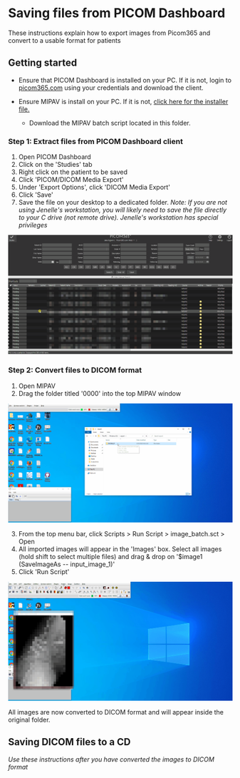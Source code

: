 # Saving files from PICOM Dashboard

These instructions explain how to export images from Picom365 and convert to a usable format for patients

## Getting started

- Ensure that PICOM Dashboard is installed on your PC. If it is not, login to [picom365.com](https://picom365.com) using your credentials and download the client.

- Ensure MIPAV is install on your PC. If it is not, [click here for the installer file.](https://mipav.cit.nih.gov/download.php)
  - Download the MIPAV batch script located in this folder.

### Step 1: Extract files from PICOM Dashboard client

1. Open PICOM Dashboard
2. Click on the 'Studies' tab
3. Right click on the patient to be saved
4. Click 'PICOM/DICOM Media Export'
5. Under 'Export Options', click 'DICOM Media Export'
6. Click 'Save'
7. Save the file on your desktop to a dedicated folder. *Note: If you are not using Jenelle's workstation, you will likely need to save the file directly to your C drive (not remote drive). Jenelle's workstation has special privileges*

<img src="images/picom_saving.gif" />

### Step 2: Convert files to DICOM format

1. Open MIPAV
2. Drag the folder titled '0000' into the top MIPAV window

<img src="images/dragging_file.gif" />

3. From the top menu bar, click Scripts > Run Script > image_batch.sct > Open
4. All imported images will appear in the 'Images' box. Select all images (hold shift to select multiple files) and drag & drop on '$image1 (SaveImageAs -- input_image_1)'
5. Click 'Run Script'

<img src="images/using_script.gif" />

All images are now converted to DICOM format and will appear inside the original folder.

## Saving DICOM files to a CD

*Use these instructions after you have converted the images to DICOM format*
